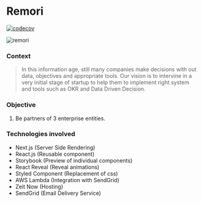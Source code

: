 # Remori

[![codecov](https://codecov.io/gh/qmfkdldks/remori/branch/master/graph/badge.svg)](https://codecov.io/gh/qmfkdldks/remori)

![remori](https://user-images.githubusercontent.com/19354273/58649300-25ce2f00-82e2-11e9-9a86-cd74e5c8d703.png)

### Context

> In this information age, still many companies make decisions with out data, objectives and appropriate tools. Our vision is to intervine in a very initial stage of startup to help them to implement right system and tools such as OKR and Data Driven Decision.

### Objective
1. Be partners of 3 enterprise entities.

### Technologies involved
- Next.js (Server Side Rendering)
- React.js (Reusable component)
- Storybook (Preview of individual components)
- React Reveal (Reveal animations)
- Styled Component (Replacement of css)
- AWS Lambda (Integration with SendGrid)
- Zeit Now (Hosting)
- SendGrid (Email Delivery Service)
